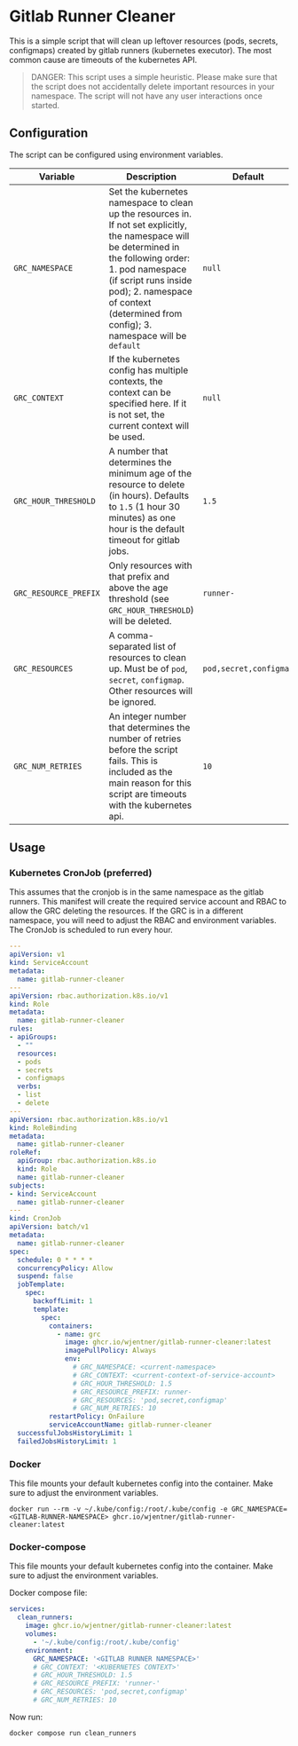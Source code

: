 # Gitlab Runner Cleaner

This is a simple script that will clean up leftover resources (pods, secrets, configmaps) created by gitlab runners (kubernetes executor).
The most common cause are timeouts of the kubernetes API.

> DANGER: This script uses a simple heuristic. 
> Please make sure that the script does not accidentally delete important resources in your namespace.
> The script will not have any user interactions once started.

## Configuration

The script can be configured using environment variables.

| Variable              | Description                                                                                                                                                                                                                                                               | Default                 |
|-----------------------|---------------------------------------------------------------------------------------------------------------------------------------------------------------------------------------------------------------------------------------------------------------------------|-------------------------|
| `GRC_NAMESPACE`       | Set the kubernetes namespace to clean up the resources in. If not set explicitly, the namespace will be determined in the following order: 1. pod namespace (if script runs inside pod); 2. namespace of context (determined from config); 3. namespace will be `default` | `null`                  |
| `GRC_CONTEXT`         | If the kubernetes config has multiple contexts, the context can be specified here. If it is not set, the current context will be used.                                                                                                                                    | `null`                  |
| `GRC_HOUR_THRESHOLD`  | A number that determines the minimum age of the resource to delete (in hours). Defaults to `1.5` (1 hour 30 minutes) as one hour is the default timeout for gitlab jobs.                                                                                                  | `1.5`                   |
| `GRC_RESOURCE_PREFIX` | Only resources with that prefix and above the age threshold (see `GRC_HOUR_THRESHOLD`) will be deleted.                                                                                                                                                                   | `runner-`               |
| `GRC_RESOURCES`       | A comma-separated list of resources to clean up. Must be of `pod`, `secret`, `configmap`. Other resources will be ignored.                                                                                                                                                | `pod,secret,configmap` |
| `GRC_NUM_RETRIES` | An integer number that determines the number of retries before the script fails. This is included as the main reason for this script are timeouts with the kubernetes api.                                                                                                | `10` |

## Usage

### Kubernetes CronJob (preferred)

This assumes that the cronjob is in the same namespace as the gitlab runners.
This manifest will create the required service account and RBAC to allow the GRC deleting the resources.
If the GRC is in a different namespace, you will need to adjust the RBAC and environment variables.
The CronJob is scheduled to run every hour.

```yaml
---
apiVersion: v1
kind: ServiceAccount
metadata:
  name: gitlab-runner-cleaner
---
apiVersion: rbac.authorization.k8s.io/v1
kind: Role
metadata:
  name: gitlab-runner-cleaner
rules:
- apiGroups:
  - ""
  resources:
  - pods
  - secrets
  - configmaps
  verbs:
  - list
  - delete
---
apiVersion: rbac.authorization.k8s.io/v1
kind: RoleBinding
metadata:
  name: gitlab-runner-cleaner
roleRef:
  apiGroup: rbac.authorization.k8s.io
  kind: Role
  name: gitlab-runner-cleaner
subjects:
- kind: ServiceAccount
  name: gitlab-runner-cleaner
---
kind: CronJob
apiVersion: batch/v1
metadata:
  name: gitlab-runner-cleaner
spec:
  schedule: 0 * * * *
  concurrencyPolicy: Allow
  suspend: false
  jobTemplate:
    spec:
      backoffLimit: 1
      template:
        spec:
          containers:
            - name: grc
              image: ghcr.io/wjentner/gitlab-runner-cleaner:latest
              imagePullPolicy: Always
              env:
                # GRC_NAMESPACE: <current-namespace>
                # GRC_CONTEXT: <current-context-of-service-account>
                # GRC_HOUR_THRESHOLD: 1.5
                # GRC_RESOURCE_PREFIX: runner-
                # GRC_RESOURCES: 'pod,secret,configmap'
                # GRC_NUM_RETRIES: 10
          restartPolicy: OnFailure
          serviceAccountName: gitlab-runner-cleaner
  successfulJobsHistoryLimit: 1
  failedJobsHistoryLimit: 1
```

### Docker

This file mounts your default kubernetes config into the container. Make sure to adjust the environment variables.

```shell
docker run --rm -v ~/.kube/config:/root/.kube/config -e GRC_NAMESPACE=<GITLAB-RUNNER-NAMESPACE> ghcr.io/wjentner/gitlab-runner-cleaner:latest
```

### Docker-compose

This file mounts your default kubernetes config into the container.
Make sure to adjust the environment variables.

Docker compose file:
```yaml
services:
  clean_runners:
    image: ghcr.io/wjentner/gitlab-runner-cleaner:latest
    volumes:
      - '~/.kube/config:/root/.kube/config'
    environment:
      GRC_NAMESPACE: '<GITLAB RUNNER NAMESPACE>'
      # GRC_CONTEXT: '<KUBERNETES CONTEXT>'
      # GRC_HOUR_THRESHOLD: 1.5
      # GRC_RESOURCE_PREFIX: 'runner-'
      # GRC_RESOURCES: 'pod,secret,configmap'
      # GRC_NUM_RETRIES: 10
```

Now run:
```shell
docker compose run clean_runners
```

